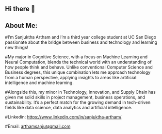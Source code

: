 ## Hi there 👋

## About Me:
#I’m Sanjuktha Artham and I’m a third year college student at UC San Diego passionate about the bridge between business and technology and learning new things! 

#My major in Cognitive Science, with a focus on Machine Learning and Neural Computation, blends the technical world with an understanding of how people think and behave. Unlike conventional Computer Science and Business degrees, this unique combination lets me approach technology from a human perspective, applying insights to areas like artificial intelligence and machine learning. 

#Alongside this, my minor in Technology, Innovation, and Supply Chain has given me solid skills in project management, business operations, and sustainability. It’s a perfect match for the growing demand in tech-driven fields like data science, data analytics and artificial intelligence.

#Linkedin: https://www.linkedin.com/in/sanjuktha-artham/

#Email: arthamsanju@gmail.com
